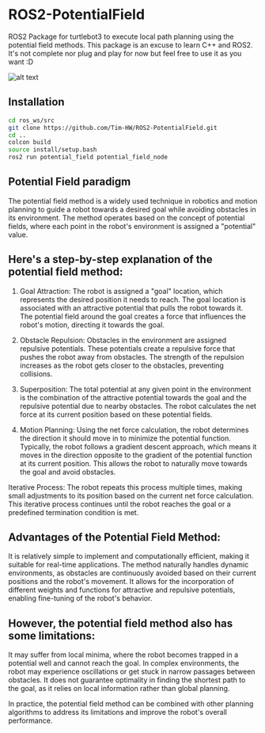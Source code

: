 # ROS2-PotentialField
ROS2 Package for turtlebot3 to execute local path planning using the potential field methods.
This package is an excuse to learn C++ and ROS2. It's not complete nor plug and play for now but feel free to use it as you want :D

![alt text](https://github.com/Tim-HW/ROS2-PotentialField/blob/main/images/potentialfiled-turtlebot3.jpg)

## Installation

```bash
cd ros_ws/src
git clone https://github.com/Tim-HW/ROS2-PotentialField.git
cd ..
colcon build
source install/setup.bash
ros2 run potential_field potential_field_node
```

## Potential Field paradigm
The potential field method is a widely used technique in robotics and motion planning to guide a robot towards a desired goal while avoiding obstacles in its environment. The method operates based on the concept of potential fields, where each point in the robot's environment is assigned a "potential" value.

## Here's a step-by-step explanation of the potential field method:

1. Goal Attraction: The robot is assigned a "goal" location, which represents the desired position it needs to reach. The goal location is associated with an attractive potential that pulls the robot towards it. The potential field around the goal creates a force that influences the robot's motion, directing it towards the goal.

2. Obstacle Repulsion: Obstacles in the environment are assigned repulsive potentials. These potentials create a repulsive force that pushes the robot away from obstacles. The strength of the repulsion increases as the robot gets closer to the obstacles, preventing collisions.

3. Superposition: The total potential at any given point in the environment is the combination of the attractive potential towards the goal and the repulsive potential due to nearby obstacles. The robot calculates the net force at its current position based on these potential fields.

4. Motion Planning: Using the net force calculation, the robot determines the direction it should move in to minimize the potential function. Typically, the robot follows a gradient descent approach, which means it moves in the direction opposite to the gradient of the potential function at its current position. This allows the robot to naturally move towards the goal and avoid obstacles.

Iterative Process: The robot repeats this process multiple times, making small adjustments to its position based on the current net force calculation. This iterative process continues until the robot reaches the goal or a predefined termination condition is met.

## Advantages of the Potential Field Method:

It is relatively simple to implement and computationally efficient, making it suitable for real-time applications.
The method naturally handles dynamic environments, as obstacles are continuously avoided based on their current positions and the robot's movement.
It allows for the incorporation of different weights and functions for attractive and repulsive potentials, enabling fine-tuning of the robot's behavior.

## However, the potential field method also has some limitations:

It may suffer from local minima, where the robot becomes trapped in a potential well and cannot reach the goal.
In complex environments, the robot may experience oscillations or get stuck in narrow passages between obstacles.
It does not guarantee optimality in finding the shortest path to the goal, as it relies on local information rather than global planning.

In practice, the potential field method can be combined with other planning algorithms to address its limitations and improve the robot's overall performance.
